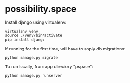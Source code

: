 # possibility.space

Install django using virtualenv:

```
virtualenv venv
source ./venv/bin/activate
pip install django
```

If running for the first time, will have to apply db migrations:

`python manage.py migrate`

To run locally, from app directory "pspace":

`python manage.py runserver`
